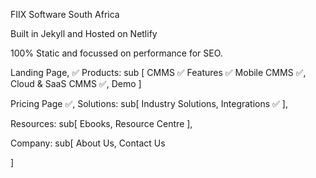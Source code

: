 FIIX Software South Africa

Built in Jekyll and Hosted on Netlify

100% Static and focussed on performance for SEO.



Landing Page, ✅
Products: sub [
CMMS  ✅
Features  ✅
Mobile CMMS  ✅,
Cloud & SaaS CMMS  ✅,
Demo
]


Pricing Page  ✅,
Solutions: sub[
Industry Solutions,
Integrations ✅
],


Resources: sub[
Ebooks,
Resource Centre
],

Company: sub[
About Us,
Contact Us

]

